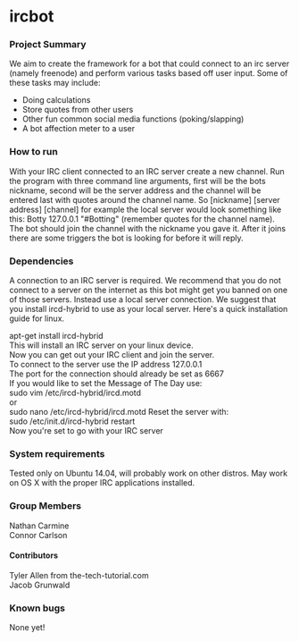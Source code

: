 # ircbot
### Project Summary
We aim to create the framework for a bot that could connect to an irc server (namely freenode) and perform various tasks based off user input. Some of these tasks may include:
* Doing calculations
* Store quotes from other users
* Other fun common social media functions (poking/slapping)
* A bot affection meter to a user

### How to run
With your IRC client connected to an IRC server create a new channel. Run the program with three command line arguments, first will be the bots nickname, second will be the server address and the channel will be entered last with quotes around the channel name. So [nickname] [server address] [channel] for example the local server would look something like this: Botty 127.0.0.1 "#Botting" (remember quotes for the channel name). The bot should join the channel with the nickname you gave it. After it joins there are some triggers the bot is looking for before it will reply.

### Dependencies
A connection to an IRC server is required. We recommend that you do not connect to a server on the internet as this bot might get you banned on one of those servers. Instead use a local server connection. We suggest that you install ircd-hybrid to use as your local server. Here's a quick installation guide for linux.

apt-get install ircd-hybrid  
This will install an IRC server on your linux device.  
Now you can get out your IRC client and join the server.  
To connect to the server use the IP address 127.0.0.1  
The port for the connection should already be set as 6667  
If you would like to set the Message of The Day use:  
sudo vim /etc/ircd-hybrid/ircd.motd  
or  
sudo nano /etc/ircd-hybrid/ircd.motd
Reset the server with:  
sudo /etc/init.d/ircd-hybrid restart  
Now you're set to go with your IRC server  

### System requirements
Tested only on Ubuntu 14.04, will probably work on other distros. May work on OS X with the proper IRC applications installed. 
### Group Members
Nathan Carmine  
Connor Carlson
#### Contributors
Tyler Allen from the-tech-tutorial.com  
Jacob Grunwald  
### Known bugs
None yet!

